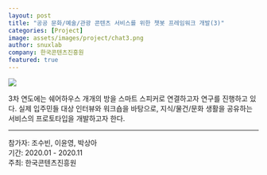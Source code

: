 ```yaml
---
layout: post
title: "공공 문화/예술/관광 콘텐츠 서비스를 위한 챗봇 프레임워크 개발(3)"
categories: [Project]
image: assets/images/project/chat3.png
author: snuxlab
company: 한국콘텐츠진흥원
featured: true
---
```


<img src="{{site.baseurl}}/assets/images/project/chat3.png">
<p>3차 연도에는 쉐어하우스 개개의 방을 스마트 스피커로 연결하고자 연구를 진행하고 있다. 실제 입주민들 대상 인터뷰와 워크숍을 바탕으로, 지식/물건/문화 생활을 공유하는 서비스의 프로토타입을 개발하고자 한다.</p>

<hr>
참가자: 조수빈, 이윤영, 박상아<br>
기간: 2020.01 - 2020.11<br>
주최: 한국콘텐츠진흥원

